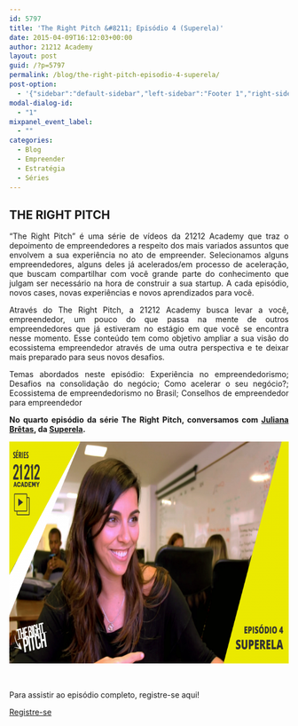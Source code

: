 ```yaml
---
id: 5797
title: 'The Right Pitch &#8211; Episódio 4 (Superela)'
date: 2015-04-09T16:12:03+00:00
author: 21212 Academy
layout: post
guid: /?p=5797
permalink: /blog/the-right-pitch-episodio-4-superela/
post-option:
  - '{"sidebar":"default-sidebar","left-sidebar":"Footer 1","right-sidebar":"Footer 1","page-title":"","page-caption":""}'
modal-dialog-id:
  - "1"
mixpanel_event_label:
  - ""
categories:
  - Blog
  - Empreender
  - Estratégia
  - Séries
---
```

#####

## **THE RIGHT PITCH**

<p style="text-align: justify;">
  “The Right Pitch” é uma série de vídeos da 21212 Academy que traz o depoimento de empreendedores a respeito dos mais variados assuntos que envolvem a sua experiência no ato de empreender. Selecionamos alguns empreendedores, alguns deles já acelerados/em processo de aceleração, que buscam compartilhar com você grande parte do conhecimento que julgam ser necessário na hora de construir a sua startup. A cada episódio, novos cases, novas experiências e novos aprendizados para você.
</p>

<p style="text-align: justify;">
  Através do The Right Pitch, a 21212 Academy busca levar a você, empreendedor, um pouco do que passa na mente de outros empreendedores que já estiveram no estágio em que você se encontra nesse momento. Esse conteúdo tem como objetivo ampliar a sua visão do ecossistema empreendedor através de uma outra perspectiva e te deixar mais preparado para seus novos desafios.
</p>

<p style="text-align: justify;">
  Temas abordados neste episódio: Experiência no empreendedorismo; Desafios na consolidação do negócio; Como acelerar o seu negócio?; Ecossistema de empreendedorismo no Brasil; Conselhos de empreendedor para empreendedor
</p>

<p style="text-align: justify;">
  <strong>No quarto episódio da série The Right Pitch, conversamos com <a href="https://br.linkedin.com/in/julianabretas/pt">Juliana Brêtas</a>, da <a href="http://superela.com/">Superela</a>.</strong>
</p>

[<img class="aligncenter wp-image-5799 size-blog-grid" src="/wp-content/uploads/2015/04/template_teaser_curso_trp-700x400.png" alt="The Right Pitch" width="700" height="400" />](/course/the-right-pitch/?course_type=content&course_page=4)

&nbsp;

Para assistir ao episódio completo, registre-se aqui!

<div class="gdlr-course-button" >
  <a  href='/'>Registre-se</a>
</div>

&nbsp;